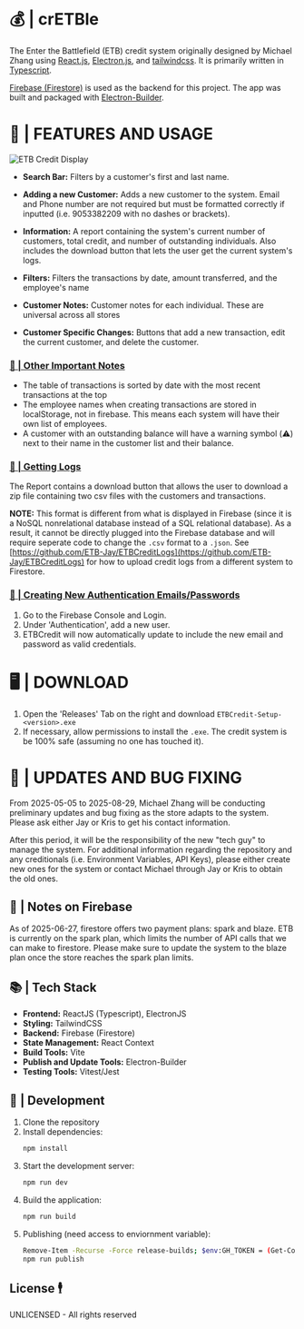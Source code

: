 # 💰 | crETBle
The Enter the Battlefield (ETB) credit system originally designed by Michael Zhang using [React.js](https://react.dev/), [Electron.js](https://www.electronjs.org/), and [tailwindcss](https://tailwindcss.com/). It is primarily written in [Typescript](https://www.typescriptlang.org/).

[Firebase (Firestore)](https://firebase.google.com/) is used as the backend for this project. The app was built and packaged with [Electron-Builder](https://www.electron.build/index.html).

# 📝 | FEATURES AND USAGE
![ETB Credit Display](https://github.com/user-attachments/assets/60b37b05-3f5a-41ec-9138-0baa79119deb)


- **Search Bar:** Filters by a customer's first and last name. 

- **Adding a new Customer:** Adds a new customer to the system. Email and Phone number are not required but must be formatted correctly if inputted (i.e. 9053382209 with no dashes or brackets). 

- **Information:** A report containing the system's current number of customers, total credit, and number of outstanding individuals. Also includes the download button that lets the user get the current system's logs. 

- **Filters:** Filters the transactions by date, amount transferred, and the employee's name

- **Customer Notes:** Customer notes for each individual. These are universal across all stores

- **Customer Specific Changes:** Buttons that add a new transaction, edit the current customer, and delete the customer.

### <ins>🤔 | Other Important Notes</ins>
- The table of transactions is sorted by date with the most recent transactions at the top
- The employee names when creating transactions are stored in localStorage, not in firebase. This means each system will have their own list of employees. 
- A customer with an outstanding balance will have a warning symbol (⚠️) next to their name in the customer list and their balance.

### <ins>📰 | Getting Logs</ins>	 
The Report contains a download button that allows the user to download a zip file containing two csv files with the customers and transactions. 

**NOTE:** This format is different from what is displayed in Firebase (since it is a NoSQL nonrelational database instead of a SQL relational database). As a result, it cannot be directly plugged into the Firebase database and will require seperate code to change the `.csv` format to a `.json`. See [https://github.com/ETB-Jay/ETBCreditLogs](https://github.com/ETB-Jay/ETBCreditLogs) for how to upload credit logs from a different system to Firestore. 

### <ins> 🤵 | Creating New Authentication Emails/Passwords </ins>
1. Go to the Firebase Console and Login.
2. Under 'Authentication', add a new user.
3. ETBCredit will now automatically update to include the new email and password as valid credentials. 

# 🖥️ | DOWNLOAD 
1. Open the 'Releases' Tab on the right and download `ETBCredit-Setup-<version>.exe`
2. If necessary, allow permissions to install the `.exe`. The credit system is be 100% safe (assuming no one has touched it). 

# 🐛 | UPDATES AND BUG FIXING
From 2025-05-05 to 2025-08-29, Michael Zhang will be conducting preliminary updates and bug fixing as the store adapts to the system. Please ask either Jay or Kris to get his contact information.

After this period, it will be the responsibility of the new "tech guy" to manage the system. For additional information regarding the repository and any creditionals (i.e. Environment Variables, API Keys), please either create new ones for the system or contact Michael through Jay or Kris to obtain the old ones.

## 📓 | Notes on Firebase
As of 2025-06-27, firestore offers two payment plans: spark and blaze. ETB is currently on the spark plan, which limits the number of API calls that we can make to firestore. Please make sure to update the system to the blaze plan once the store reaches the spark plan limits. 

## 📚 | Tech Stack 
- **Frontend:** ReactJS (Typescript), ElectronJS
- **Styling:** TailwindCSS
- **Backend:** Firebase (Firestore)
- **State Management:** React Context
- **Build Tools:** Vite
- **Publish and Update Tools:** Electron-Builder
- **Testing Tools:** Vitest/Jest

## 🛒 | Development 
1. Clone the repository
2. Install dependencies:
   ```bash
   npm install
   ```
3. Start the development server:
   ```bash
   npm run dev
   ```
4. Build the application:
   ```bash
   npm run build
   ```
5. Publishing (need access to enviornment variable):
   ```bash
   Remove-Item -Recurse -Force release-builds; $env:GH_TOKEN = (Get-Content .env | Select-String "GH_TOKEN").ToString().Split("=")[1].Trim()
   npm run publish
   ```
   
## License 🕴️

UNLICENSED - All rights reserved
